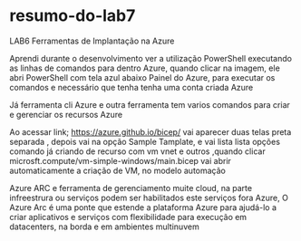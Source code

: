 # resumo-do-lab7
LAB6 Ferramentas de Implantação na Azure

Aprendi durante o desenvolvimento ver a utilização PowerShell  executando as linhas de comandos para dentro Azure, quando 
clicar na imagem, ele abri PowerShell  com tela azul abaixo Painel do Azure, para executar os comandos e necessário que tenha
tenha uma conta criada Azure

Já ferramenta cli Azure e outra ferramenta tem varios comandos para criar e gerenciar os recursos Azure

Ao acessar link; https://azure.github.io/bicep/  vai aparecer duas telas preta separada , depois vai na opção 
Sample  Tamplate, e vai lista lista opções comando já criando de recurso com vm vnet e outros ,quando clicar 
microsft.compute/vm-simple-windows/main.bicep vai abrir automaticamente a criação de VM, no modelo automação

Azure  ARC  e ferramenta de gerenciamento muite cloud, na parte infreestrura ou serviços 
podem  ser habilitados este serviços fora Azure, O Azure Arc é uma ponte que estende a plataforma Azure para ajudá-lo a criar 
aplicativos e serviços com flexibilidade para execução em datacenters, na borda e em ambientes multinuvem
